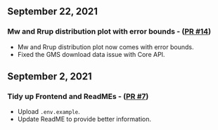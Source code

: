## September 22, 2021

### Mw and Rrup distribution plot with error bounds - ([PR #14](https://github.com/ucgmsim/seistech/pull/14))

- Mw and Rrup distribution plot now comes with error bounds.
- Fixed the GMS download data issue with Core API.

## September 2, 2021

### Tidy up Frontend and ReadMEs - ([PR #7](https://github.com/ucgmsim/seistech/pull/7))

- Upload `.env.example`.
- Update ReadME to provide better information.
